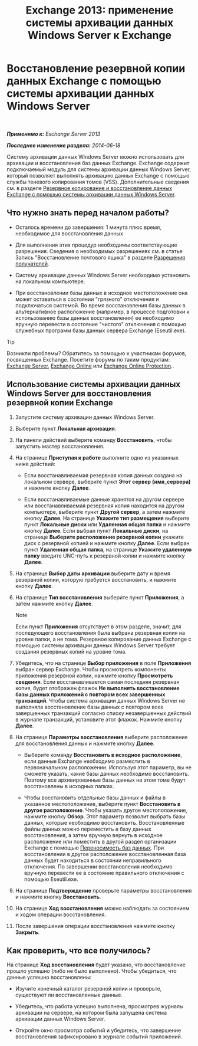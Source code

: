 ﻿---
title: 'Exchange 2013: применение системы архивации данных Windows Server к Exchange'
TOCTitle: Восстановление резервной копии данных Exchange с помощью системы архивации данных Windows Server
ms:assetid: 2d0f31dc-eb32-451a-8852-591269026506
ms:mtpsurl: https://technet.microsoft.com/ru-ru/library/Dd876864(v=EXCHG.150)
ms:contentKeyID: 50487715
ms.date: 05/22/2018
mtps_version: v=EXCHG.150
ms.translationtype: MT
---

# Восстановление резервной копии данных Exchange с помощью системы архивации данных Windows Server

 

_**Применимо к:** Exchange Server 2013_

_**Последнее изменение раздела:** 2014-06-18_

Систему архивации данных Windows Server можно использовать для архивации и восстановления баз данных Exchange. Exchange содержит подключаемый модуль для системы архивации данных Windows Server, который позволяет выполнять архивацию данных Exchange с помощью службы теневого копирования томов (VSS). Дополнительные сведения см. в разделе [Резервное копирование и восстановление данных Exchange с помощью системы архивации данных Windows Server](using-windows-server-backup-to-back-up-and-restore-exchange-data-exchange-2013-help.md).

## Что нужно знать перед началом работы?

  - Осталось времени до завершения: 1 минута плюс время, необходимое для восстановления данных

  - Для выполнения этих процедур необходимы соответствующие разрешения. Сведения о необходимых разрешениях см. в статье Запись "Восстановление почтового ящика" в разделе [Разрешения получателей](recipients-permissions-exchange-2013-help.md).

  - Систему архивации данных Windows Server необходимо установить на локальном компьютере.

  - При восстановлении базы данных в исходное местоположение она может оставаться в состоянии "грязного" отключения и подключаться системой. Во время восстановления базы данных в альтернативное расположение (например, в процессе подготовки к использованию базы данных восстановления) ее необходимо вручную перевести в состояние "чистого" отключения с помощью служебных программ базы данных сервера Exchange (Eseutil.exe).

> [!TIP]  
> Возникли проблемы? Обратитесь за помощью к участникам форумов, посвященных Exchange. Посетите форумы по таким продуктам: <a href="https://go.microsoft.com/fwlink/p/?linkid=60612">Exchange Server</a>, <a href="https://go.microsoft.com/fwlink/p/?linkid=267542">Exchange Online</a> или <a href="https://go.microsoft.com/fwlink/p/?linkid=285351">Exchange Online Protection</a>..


## Использование системы архивации данных Windows Server для восстановления резервной копии Exchange

1.  Запустите систему архивации данных Windows Server.

2.  Выберите пункт **Локальная архивация**.

3.  На панели действий выберите команду **Восстановить**, чтобы запустить мастер восстановления.

4.  На странице **Приступая к работе** выполните одно из указанных ниже действий:
    
      - Если восстанавливаемая резервная копия данных создана на локальном сервере, выберите пункт **Этот сервер (имя\_сервера)** и нажмите кнопку **Далее**.
    
      - Если восстанавливаемые данные хранятся на другом сервере или восстанавливаемая резервная копия находится на другом компьютере, выберите пункт **Другой сервер**, а затем нажмите кнопку **Далее**. На странице **Укажите тип размещения** выберите пункт **Локальные диски** или **Удаленная общая папка** и нажмите кнопку **Далее**. Если выбран пункт **Локальные диски**, на странице **Выберите расположение резервной копии** укажите диск с резервной копией и нажмите кнопку **Далее**. Если выбран пункт **Удаленная общая папка**, на странице **Укажите удаленную папку** введите UNC-путь к резервной копии и нажмите кнопку **Далее**.

5.  На странице **Выбор даты архивации** выберите дату и время резервной копии, которую требуется восстановить, и нажмите кнопку **Далее**.

6.  На странице **Тип восстановления** выберите пункт **Приложения**, а затем нажмите кнопку **Далее**.
    
    > [!NOTE]  
    > Если пункт <strong>Приложения</strong> отсутствует в этом разделе, значит, для последующего восстановления была выбрана резервная копия на уровне папки, а не тома. Резервное копирование данных Exchange с помощью системы архивации данных Windows Server требует создания резервных копий на уровне тома.


7.  Убедитесь, что на странице **Выбор приложения** в поле **Приложения** выбран сервер Exchange. Чтобы просмотреть компоненты приложения резервной копии, нажмите кнопку **Просмотреть сведения**. Если восстанавливается самая последняя резервная копия, будет отображен флажок **Не выполнять восстановление базы данных приложений с повтором всех завершенных транзакций**. Чтобы система архивации данных Windows Server не выполняла восстановление базы данных с повтором всех завершенных транзакций согласно списку незавершенных действий в журнале транзакций, установите этот флажок. Нажмите кнопку **Далее**.

8.  На странице **Параметры восстановления** выберите расположение для восстановления данных и нажмите кнопку **Далее**.
    
      - Выберите команду **Восстановить в исходное расположение**, если данные Exchange необходимо разместить в первоначальном расположении. Используя этот параметр, вы не сможете указать, какие базы данных необходимо восстановить. Поэтому все архивированные базы данных на этом томе будут восстановлены в исходных папках.
    
      - Чтобы восстановить отдельные базы данных и файлы в указанное местоположение, выберите пункт **Восстановить в другое расположение**. Чтобы указать другое местоположение, нажмите кнопку **Обзор**. Этот параметр позволит выбрать базы данных, которые необходимо восстановить. Восстановленные файлы данных можно переместить в базу данных восстановления, а затем вручную вернуть в исходное расположение или поместить в другой раздел организации Exchange с помощью [Переносимость баз данных](database-portability-exchange-2013-help.md). При восстановлении в другое расположение восстановленная база данных будет находиться в состоянии неправильного отключения. По завершении восстановления необходимо вручную перевести ее в состояние правильного отключения с помощью Eseutil.exe.

9.  На странице **Подтверждение** проверьте параметры восстановления и нажмите кнопку **Восстановить**.

10. На странице **Ход восстановления** можно наблюдать за состоянием и ходом операции восстановления.

11. После завершения операции восстановления нажмите кнопку **Закрыть**.

## Как проверить, что все получилось?

На странице **Ход восстановления** будет указано, что восстановление прошло успешно (либо не было выполнено). Чтобы убедиться, что данные успешно восстановлены:

  - Изучите конечный каталог резервной копии и проверьте, существуют ли восстановленные данные.

  - Убедитесь, что работа успешно выполнена, просмотрев журналы архивации на сервере, на котором была запущена система архивации данных Windows Server.

  - Откройте окно просмотра событий и убедитесь, что завершение восстановления зафиксировано в журнале событий приложений.

